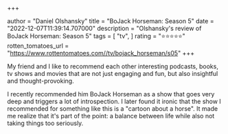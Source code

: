 +++

author = "Daniel Olshansky"
title = "BoJack Horseman: Season 5"
date = "2022-12-07T11:39:14.707000"
description = "Olshansky's review of BoJack Horseman: Season 5"
tags = [
    "tv",
]
rating = "⭐⭐⭐⭐⭐"
rotten_tomatoes_url = "https://www.rottentomatoes.com//tv/bojack_horseman/s05"
+++

My friend and I like to recommend each other interesting podcasts, books, tv shows and movies that are not just engaging and fun, but also insightful and thought-provoking.

I recently recommended him BoJack Horseman as a show that goes very deep and triggers a lot of introspection. I later found it ironic that the show I recommended for something like this is a "cartoon about a horse". It made me realize that it's part of the point: a balance between life while also not taking things too seriously.

